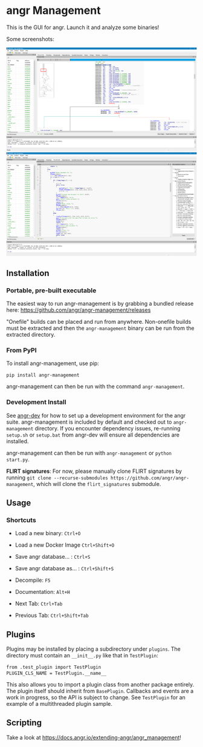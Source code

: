 # angr Management

This is the GUI for angr.
Launch it and analyze some binaries!

Some screenshots:

[![Disassembly](https://github.com/angr/angr-management/blob/master/screenshots/disassembly.png)](https://github.com/angr/angr-management/blob/master/screenshots/disassembly.png)
[![Decompilation](https://github.com/angr/angr-management/blob/master/screenshots/decompilation.png)](https://github.com/angr/angr-management/blob/master/screenshots/decompilation.png)

## Installation

### Portable, pre-built executable

The easiest way to run angr-management is by grabbing a bundled release here: https://github.com/angr/angr-management/releases

"Onefile" builds can be placed and run from anywhere.
Non-onefile builds must be extracted and then the `angr-management` binary can be run from the extracted directory.

### From PyPI

To install angr-management, use pip:

```
pip install angr-management
```

angr-management can then be run with the command `angr-management`.

### Development Install

See [angr-dev](https://github.com/angr/angr-dev) for how to set up a development environment for the angr suite.
angr-management is included by default and checked out to `angr-management` directory.
If you encounter dependency issues, re-running `setup.sh` or `setup.bat` from angr-dev will ensure all dependencies are installed.

angr-management can then be run with `angr-management` or `python start.py`.

**FLIRT signatures**: For now, please manually clone FLIRT signatures by running `git clone --recurse-submodules https://github.com/angr/angr-management`, which will clone the `flirt_signatures` submodule.

## Usage

### Shortcuts
- Load a new binary: ```Ctrl+O```
- Load a new Docker Image ```Ctrl+Shift+O```
- Save angr database... : ```Ctrl+S```
- Save angr database as... : ```Ctrl+Shift+S```
- Decompile: ```F5```
- Documentation: ```Alt+H```

- Next Tab: ```Ctrl+Tab```
- Previous Tab: ```Ctrl+Shift+Tab```

## Plugins

Plugins may be installed by placing a subdirectory under `plugins`. The directory must contain an `__init__.py` like that in `TestPlugin`:
```
from .test_plugin import TestPlugin
PLUGIN_CLS_NAME = TestPlugin.__name__
```

This also allows you to import a plugin class from another package entirely. The plugin itself should inherit from `BasePlugin`. Callbacks and events are a work in progress, so the API is subject to change. See `TestPlugin` for an example of a multithreaded plugin sample.

## Scripting

Take a look at https://docs.angr.io/extending-angr/angr_management!
